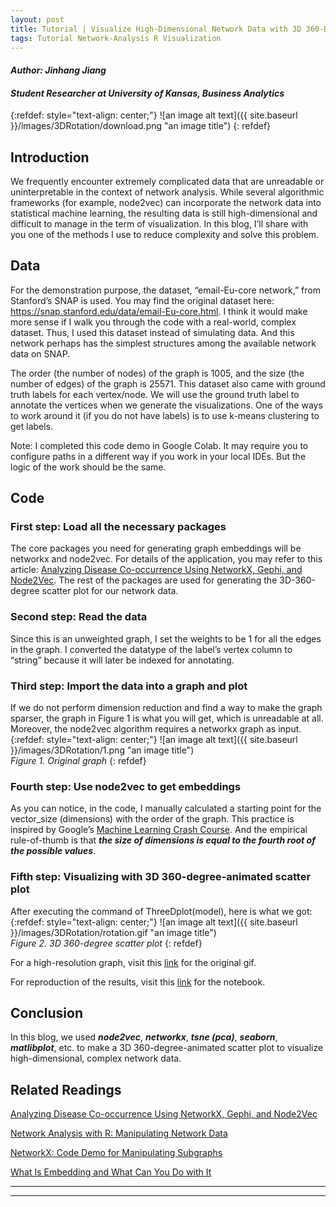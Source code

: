 ```yaml
---
layout: post
title: Tutorial | Visualize High-Dimensional Network Data with 3D 360-Degree-Animated Scatter Plot
tags: Tutorial Network-Analysis R Visualization
---
```


#### _Author: Jinhang Jiang_
#### _Student Researcher at University of Kansas, Business Analytics_

{:refdef: style="text-align: center;"}
![an image alt text]({{ site.baseurl }}/images/3DRotation/download.png "an image title")
{: refdef}
<br/>

## Introduction
We frequently encounter extremely complicated data that are unreadable or uninterpretable in the context of network analysis. 
While several algorithmic frameworks (for example, node2vec) can incorporate the network data into statistical machine learning, 
the resulting data is still high-dimensional and difficult to manage in the term of visualization. 
In this blog, I’ll share with you one of the methods I use to reduce complexity and solve this problem.<br/>

## Data
For the demonstration purpose, the dataset, “email-Eu-core network,” from Stanford’s SNAP is used. You may find the original dataset here: https://snap.stanford.edu/data/email-Eu-core.html. I think it would make more sense if I walk you through the code with a real-world, complex dataset. Thus, I used this dataset instead of simulating data. And this network perhaps has the simplest structures among the available network data on SNAP.<br/>

The order (the number of nodes) of the graph is 1005, and the size (the number of edges) of the graph is 25571. This dataset also came with ground truth labels for each vertex/node. We will use the ground truth label to annotate the vertices when we generate the visualizations. One of the ways to work around it (if you do not have labels) is to use k-means clustering to get labels.<br/>

Note: I completed this code demo in Google Colab. It may require you to configure paths in a different way if you work in your local IDEs. But the logic of the work should be the same.

## Code
### First step: Load all the necessary packages
The core packages you need for generating graph embeddings will be networkx and node2vec. For details of the application, you may refer to this article: [Analyzing Disease Co-occurrence Using NetworkX, Gephi, and Node2Vec](https://medium.com/analytics-vidhya/analyzing-disease-co-occurrence-using-networkx-gephi-and-node2vec-53941da35a0f). The rest of the packages are used for generating the 3D-360-degree scatter plot for our network data.

### Second step: Read the data
Since this is an unweighted graph, I set the weights to be 1 for all the edges in the graph. I converted the datatype of the label’s vertex column to “string” because it will later be indexed for annotating.

### Third step: Import the data into a graph and plot
If we do not perform dimension reduction and find a way to make the graph sparser, the graph in Figure 1 is what you will get, which is unreadable at all. Moreover, the node2vec algorithm requires a networkx graph as input.
<br/>
{:refdef: style="text-align: center;"}
![an image alt text]({{ site.baseurl }}/images/3DRotation/1.png "an image title")<br/>
_Figure 1. Original graph_
{: refdef}
<br/>

### Fourth step: Use node2vec to get embeddings
As you can notice, in the code, I manually calculated a starting point for the vector_size (dimensions) with the order of the graph. 
This practice is inspired by Google’s [Machine Learning Crash Course](https://developers.google.com/machine-learning/crash-course/embeddings/video-lecture). 
And the empirical rule-of-thumb is that ___the size of dimensions is equal to the fourth root of the possible values___.

<script src="https://gist.github.com/jinhangjiang/b23d2caf173f046f5e8dacf50f446c7f.js"></script>

### Fifth step: Visualizing with 3D 360-degree-animated scatter plot
<script src="https://gist.github.com/jinhangjiang/06b1ca78a6d6c70d2cebe7f18c2b9c20.js"></script>

After executing the command of ThreeDplot(model), here is what we got:
<br/>
{:refdef: style="text-align: center;"}
![an image alt text]({{ site.baseurl }}/images/3DRotation/rotation.gif "an image title")<br/>
_Figure 2. 3D 360-degree scatter plot_
{: refdef}
<br/>

For a high-resolution graph, visit this [link](https://github.com/jinhangjiang/jinhangjiang.github.io/blob/master/images/3DRotation/full_rot.gif) for the original gif.<br/>

For reproduction of the results, visit this [link](https://github.com/jinhangjiang/jinhangjiang.github.io/blob/master/code_demo/3DRotation.ipynb) for the notebook.

## Conclusion
In this blog, we used ___node2vec___, ___networkx___, ___tsne (pca)___, ___seaborn___, ___matlibplot___, etc. to make a 3D 360-degree-animated scatter plot to visualize high-dimensional, complex network data.

## Related Readings
[Analyzing Disease Co-occurrence Using NetworkX, Gephi, and Node2Vec](https://medium.com/analytics-vidhya/analyzing-disease-co-occurrence-using-networkx-gephi-and-node2vec-53941da35a0f)<br/>

[Network Analysis with R: Manipulating Network Data](http://jinhangjiang.com/Network-Analysis-in-R-Manipulating-Network-Data/)<br/>

[NetworkX: Code Demo for Manipulating Subgraphs](https://towardsdatascience.com/networkx-code-demo-for-manipulating-subgraphs-e45320581d13)<br/>

[What Is Embedding and What Can You Do with It](http://jinhangjiang.com/What-is-Embedding-and-What-Can-You-Do-with-It/)

----
****
